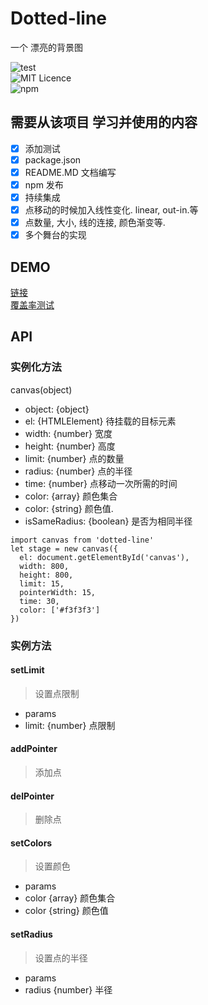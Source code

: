 # Dotted-line
一个 漂亮的背景图

![test](https://travis-ci.org/xiaoyueguang/Dotted-line.svg?branch=master)  
![MIT Licence](https://badges.frapsoft.com/os/mit/mit.svg?v=103)  
![npm](https://img.shields.io/npm/v/npm.svg)

## 需要从该项目 学习并使用的内容
- [x] 添加测试
- [x] package.json
- [x] README.MD 文档编写
- [x] npm 发布
- [x] 持续集成
- [x] 点移动的时候加入线性变化. linear, out-in.等
- [x] 点数量, 大小, 线的连接, 颜色渐变等.
- [x] 多个舞台的实现

## DEMO
[链接](https://xiaoyueguang.github.io/Dotted-line/dist/index.html)  
[覆盖率测试](https://xiaoyueguang.github.io/Dotted-line/coverage/Chrome%2059.0.3071%20(Mac%20OS%20X%2010.12.5)/index.html)

## API
### 实例化方法
canvas(object)
* object: {object}
*  el: {HTMLElement} 待挂载的目标元素
*  width: {number} 宽度
*  height: {number} 高度
*  limit: {number} 点的数量
*  radius: {number} 点的半径
*  time: {number} 点移动一次所需的时间
*  color: {array} 颜色集合
*    color: {string} 颜色值.
*  isSameRadius: {boolean} 是否为相同半径

```
import canvas from 'dotted-line'
let stage = new canvas({
  el: document.getElementById('canvas'),
  width: 800,
  height: 800,
  limit: 15,
  pointerWidth: 15,
  time: 30,
  color: ['#f3f3f3']
})
```

### 实例方法
#### setLimit
> 设置点限制
* params
*  limit: {number} 点限制

#### addPointer
> 添加点

#### delPointer
> 删除点

#### setColors
> 设置颜色
* params
*  color {array} 颜色集合
*   color {string} 颜色值

#### setRadius
> 设置点的半径
* params
*  radius {number} 半径
